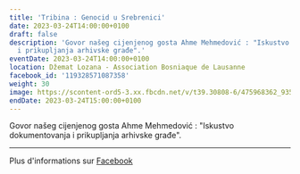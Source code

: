 ```yaml
---
title: 'Tribina : Genocid u Srebrenici'
date: 2023-03-24T14:00:00+0100
draft: false
description: 'Govor našeg cijenjenog gosta Ahme Mehmedović : "Iskustvo dokumentovanja
  i prikupljanja arhivske građe".'
eventDate: 2023-03-24T14:00:00+0100
location: Džemat Lozana - Association Bosniaque de Lausanne
facebook_id: '119328571087358'
weight: 30
image: https://scontent-ord5-3.xx.fbcdn.net/v/t39.30808-6/475968362_935496025377664_1254503329331924344_n.jpg?_nc_cat=109&ccb=1-7&_nc_sid=9e60e4&_nc_eui2=AeEtZyMoUn-_HjJSg_I8u4dobA8NjYqTBQFsDw2NipMFAeKPoRbmxEZ73Xn1iLY_rX3AeZRKchQPmh-BEPnUKras&_nc_ohc=DG6Wd0i1F5cQ7kNvwEE-wwz&_nc_oc=AdmxGHqWhevkiNZMrGEQT1kACQ8Vf9_trKlYFa6siA__ra20HsfcZgmY1uTeqOoYLMM&_nc_zt=23&_nc_ht=scontent-ord5-3.xx&edm=ABTKTjYEAAAA&_nc_gid=kshn8iQFvKgby2B9qFpxgw&oh=00_AfMwfyDB4H6v1jrjZ0ngy-4rF7tdmWq2vHTEq4kaauF4PQ&oe=68691447
endDate: 2023-03-24T15:00:00+0100
---
```


Govor našeg cijenjenog gosta Ahme Mehmedović : "Iskustvo dokumentovanja i prikupljanja arhivske građe".

---

Plus d'informations sur [Facebook](https://facebook.com/events/119328571087358)